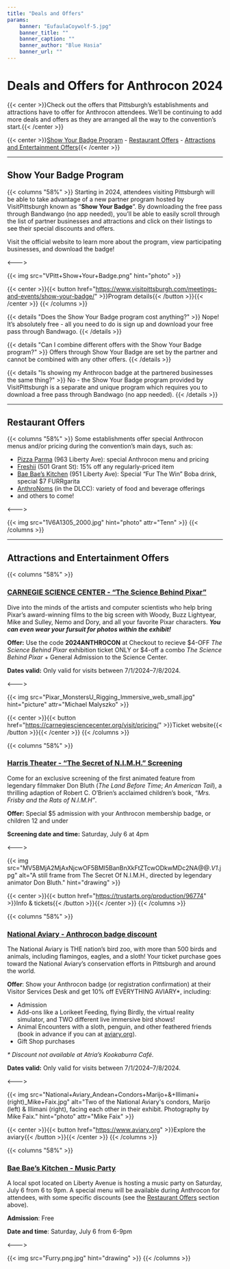 ```yaml
---
title: "Deals and Offers"
params:
    banner: "EufaulaCoywolf-5.jpg"
    banner_title: ""
    banner_caption: ""
    banner_author: "Blue Hasia"
    banner_url: ""
---
```


# Deals and Offers for Anthrocon 2024

{{< center >}}Check out the offers that Pittsburgh’s establishments and attractions have to offer for Anthrocon attendees. We’ll be continuing to add more deals and offers as they are arranged all the way to the convention’s start.{{< /center >}}

{{< center >}}[Show Your Badge Program](#show-your-badge-program) - [Restaurant Offers](#restaurant-offers) - [Attractions and Entertainment Offers](#attractions-and-entertainment-offers){{< /center >}}

***

## Show Your Badge Program

{{< columns "58%" >}}
Starting in 2024, attendees visiting Pittsburgh will be able to take advantage of a new partner program hosted by VisitPittsburgh known as “**Show Your Badge**”. By downloading the free pass through Bandwango (no app needed), you’ll be able to easily scroll through the list of partner businesses and attractions and click on their listings to see their special discounts and offers.

Visit the official website to learn more about the program, view participating businesses, and download the badge!

<--->

{{< img src="VPitt+Show+Your+Badge.png" hint="photo" >}}

{{< center >}}{{< button href="https://www.visitpittsburgh.com/meetings-and-events/show-your-badge/" >}}Program details{{< /button >}}{{< /center >}}
{{< /columns >}}

{{< details "Does the Show Your Badge program cost anything?" >}}
Nope! It’s absolutely free - all you need to do is sign up and download your free pass through Bandwago.
{{< /details >}}

{{< details "Can I combine different offers with the Show Your Badge program?" >}}
Offers through Show Your Badge are set by the partner and cannot be combined with any other offers.
{{< /details >}}

{{< details "Is showing my Anthrocon badge at the partnered businesses the same thing?" >}}
No - the Show Your Badge program provided by VisitPittsburgh is a separate and unique program which requires you to download a free pass through Bandwago (no app needed).
{{< /details >}}

***

## Restaurant Offers

{{< columns "58%" >}}
Some establishments offer special Anthrocon menus and/or pricing during the convention’s main days, such as:

- [Pizza Parma](https://maps.app.goo.gl/qgN3yESUN9Gw7Ss4A) (963 Liberty Ave): special Anthrocon menu and pricing
- [Freshii](https://maps.app.goo.gl/481ALAxiegtem9Y46) (501 Grant St): 15% off any regularly-priced item
- [Bae Bae’s Kitchen](https://maps.app.goo.gl/QbRnaUZK9m6bQ1wb6) (951 Liberty Ave): Special “Fur The Win” Boba drink, special $7 FURRgarita
- [AnthroNoms](https://maps.app.goo.gl/MZU8qq9J6ViFkDGd9) (in the DLCC): variety of food and beverage offerings
- and others to come!

<--->

{{< img src="1V6A1305_2000.jpg" hint="photo" attr="Tenn" >}}
{{< /columns >}}

***

## Attractions and Entertainment Offers

{{< columns "58%" >}}
### [CARNEGIE SCIENCE CENTER - “The Science Behind Pixar”](https://carnegiesciencecenter.org/exhibits/pixar/)

Dive into the minds of the artists and computer scientists who help bring Pixar’s award-winning films to the big screen with Woody, Buzz Lightyear, Mike and Sulley, Nemo and Dory, and all your favorite Pixar characters. ***You can even wear your fursuit for photos within the exhibit!***

**Offer:** Use the code **2024ANTHROCON** at Checkout to recieve $4-OFF *The Science Behind Pixar* exhibition ticket ONLY or $4-off a combo *The Science Behind Pixar* + General Admission to the Science Center.

**Dates valid:** Only valid for visits between 7/1/2024–7/8/2024.

<--->

{{< img src="Pixar_MonstersU_Rigging_Immersive_web_small.jpg" hint="picture" attr="Michael Malyszko" >}}

{{< center >}}{{< button href="https://carnegiesciencecenter.org/visit/pricing/" >}}Ticket website{{< /button >}}{{< /center >}}
{{< /columns >}}

{{< columns "58%" >}}
### [Harris Theater - “The Secret of N.I.M.H.” Screening](https://trustarts.org/production/96774)

Come for an exclusive screening of the first animated feature from legendary filmmaker Don Bluth (*The Land Before Time*; *An American Tail*), a thrilling adaption of Robert C. O’Brien’s acclaimed children’s book, “*Mrs. Frisby and the Rats of N.I.M.H”*.

**Offer:** Special $5 admission with your Anthrocon membership badge, or children 12 and under

**Screening date and time:** Saturday, July 6 at 4pm

<--->

{{< img src="MV5BMjA2MjAxNjcwOF5BMl5BanBnXkFtZTcwODkwMDc2NA@@._V1_.jpg" alt="A still frame from The Secret Of N.I.M.H., directed by legendary animator Don Bluth." hint="drawing" >}}

{{< center >}}{{< button href="https://trustarts.org/production/96774" >}}Info & tickets{{< /button >}}{{< /center >}}
{{< /columns >}}

{{< columns "58%" >}}
### [National Aviary - Anthrocon badge discount](https://www.aviary.org/)

The National Aviary is THE nation’s bird zoo, with more than 500 birds and animals, including flamingos, eagles, and a sloth! Your ticket purchase goes toward the National Aviary’s conservation efforts in Pittsburgh and around the world.

**Offer**: Show your Anthrocon badge (or registration confirmation) at their Visitor Services Desk and get 10% off EVERYTHING AVIARY*, including:

- Admission
- Add-ons like a Lorikeet Feeding, flying Birdly, the virtual reality simulator, and TWO different live immersive bird shows!
- Animal Encounters with a sloth, penguin, and other feathered friends (book in advance if you can at [aviary.org](http://aviary.org/)).
- Gift Shop purchases

*\* Discount not available at Atria’s Kookaburra Café.*

**Dates valid:** Only valid for visits between 7/1/2024–7/8/2024.

<--->

{{< img src="National+Aviary_Andean+Condors+Marijo+&+Illimani+(right)_Mike+Faix.jpg" alt="Two of the National Aviary's condors, Marijo (left) & Illimani (right), facing each other in their exhibit. Photography by Mike Faix." hint="photo" attr="Mike Faix" >}}

{{< center >}}{{< button href="https://www.aviary.org" >}}Explore the aviary{{< /button >}}{{< /center >}}
{{< /columns >}}

{{< columns "58%" >}}
### [Bae Bae’s Kitchen - Music Party](https://baebaes.kitchen/pittsburgh-cultural-district-bae-bae-s-kitchen-about)

A local spot located on Liberty Avenue is hosting a music party on Saturday, July 6 from 6 to 9pm. A special menu will be available during Anthrocon for attendees, with some specific discounts (see the [Restaurant Offers](#restaurant-offers) section above).

**Admission**: Free

**Date and time**: Saturday, July 6 from 6-9pm

<--->

{{< img src="Furry.png.jpg" hint="drawing" >}}
{{< /columns >}}
